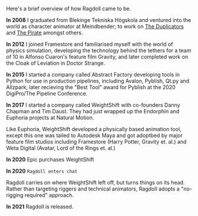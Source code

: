 Here's a brief overview of how Ragdoll came to be.

**In 2008** I graduated from Blekinge Tekniska Högskola and ventured into the world as character animator at Meindbender; to work on [The Duplicators](https://www.youtube.com/watch?v=mAhSwlFW5r8) and [The Pirate](https://vimeo.com/22342702) amongst others.

**In 2012** I joined Framestore and familiarised myself with the world of physics simulation, developing the technology behind the tethers for a team of 10 in Alfonso Cuaron's feature film Gravity, and later completed work on the Cloak of Leviation in Doctor Strange.

**In 2015** I started a company called Abstract Factory developing tools in Python for use in production pipelines, including Avalon, Pyblish, Qt.py and Allzpark; later recieving the "Best Tool" award for Pyblish at the 2020 DigiPro/The Pipeline Conference.

**In 2017** I started a company called WeightShift with co-founders Danny Chapman and Tim Daust. They had just wrapped up the Endorphin and Euphoria projects at Natural Motion.

Like Euphoria, WeightShift developed a physically based animation tool, except this one was tailed to Autodesk Maya and got adoptbed by major feature film studios including Framestore (Harry Potter, Gravity et. al.) and Weta Digital (Avatar, Lord of the Rings et. al.)

**In 2020** Epic purchases WeightShift

**In 2020** `Ragdoll enters chat`

Ragdoll carries on where WeightShift left off, but turns things on its head. Rather than targeting riggers and technical animators, Ragdoll adopts a "no-rigging required" approach.

**In 2021** Ragdoll is released.